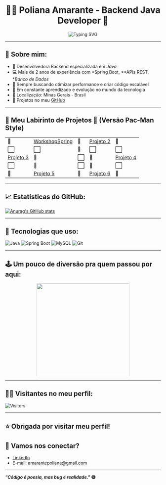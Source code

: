<h1 align="center">👩‍💻 Poliana Amarante - Backend Java Developer 🍃</h1>

<p align="center">
  <img src="https://readme-typing-svg.herokuapp.com?font=Fira+Code&size=22&pause=1000&color=00FF00&center=true&vCenter=true&width=450&lines=Backend+Java+Developer;Amante+de+c%C3%B3digo+limpo;Performance+%26+Escalabilidade;Em+busca+de+novos+desafios" alt="Typing SVG" />
</p>

---

## 🌱 Sobre mim:

- 🚀 Desenvolvedora Backend especializada em *Java*
- 💻 Mais de 2 anos de experiência com *Spring Boot, **APIs REST, **Banco de Dados*
- 🔎 Sempre buscando otimizar performance e criar código escalável
- 🎯 Em constante aprendizado e evolução no mundo da tecnologia
- 📍 Localização: Minas Gerais - Brasil
- 🧰 Projetos no meu [GitHub](https://github.com/POLLY1515)

---

## 👾 Meu Labirinto de Projetos 🍒 (Versão Pac-Man Style)

<div align="center">

<table>
  <tr>
    <td>🍒</td>
    <td><a href="https://github.com/POLLY1515/workshop-springboot3-jpa">WorkshopSpring</a></td>
    <td>🌱</td>
    <td><a href="https://github.com/POLLY1515/NomeDoProjeto2">Projeto 2</a></td>
    <td>🧱</td>
  </tr>
  <tr>
    <td>⬜</td>
    <td>⬜</td>
    <td>👾</td>
    <td>⬜</td>
    <td>⬜</td>
  </tr>
  <tr>
    <td><a href="https://github.com/POLLY1515/NomeDoProjeto3">Projeto 3</a></td>
    <td>🍒</td>
    <td>⬜</td>
    <td>🍒</td>
    <td><a href="https://github.com/POLLY1515/NomeDoProjeto4">Projeto 4</a></td>
  </tr>
  <tr>
    <td>⬜</td>
    <td>👻</td>
    <td>⬜</td>
    <td>👻</td>
    <td>⬜</td>
  </tr>
  <tr>
    <td>🧱</td>
    <td><a href="https://github.com/POLLY1515/NomeDoProjeto5">Projeto 5</a></td>
    <td>🌱</td>
    <td><a href="https://github.com/POLLY1515/NomeDoProjeto6">Projeto 6</a></td>
    <td>🍒</td>
  </tr>
</table>

</div>

---

## 📈 Estatísticas do GitHub:

[![Anurag's GitHub stats](https://github-readme-stats.vercel.app/api?username=POLLY1515&show_icons=true&theme=synthwave)](https://github.com/POLLY1515/github-readme-stats)


---

## 🚀 Tecnologias que uso:

![Java](https://img.shields.io/badge/Java-ED8B00?style=for-the-badge&logo=java&logoColor=white)
![Spring Boot](https://img.shields.io/badge/Spring_Boot-6DB33F?style=for-the-badge&logo=spring-boot&logoColor=white)
![MySQL](https://img.shields.io/badge/MySQL-00758F?style=for-the-badge&logo=mysql&logoColor=white)
![Git](https://img.shields.io/badge/Git-F05032?style=for-the-badge&logo=git&logoColor=white)

---

## 🕹️ Um pouco de diversão pra quem passou por aqui:

<p align="center">
  <img src="https://media.giphy.com/media/26AHONQ79FdWZhAI0/giphy.gif" width="300px"/>
</p>

---

## 🚀🚀 Visitantes no meu perfil:

![Visitors](https://komarev.com/ghpvc/?username=POLLY1515&color=blue)

---


## ⭐ Obrigada por visitar meu perfil!  
## 🤝 Vamos nos conectar?

- [LinkedIn](https://www.linkedin.com/in/poliana-amarante/)
- E-mail: amarantepoliana@gmail.com

---

**_"Código é poesia, mas bug é realidade."_ 😅**











  
